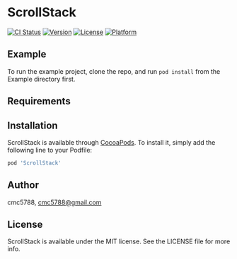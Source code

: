 # ScrollStack

[![CI Status](https://img.shields.io/travis/cmc5788/ScrollStack.svg?style=flat)](https://travis-ci.org/cmc5788/ScrollStack)
[![Version](https://img.shields.io/cocoapods/v/ScrollStack.svg?style=flat)](https://cocoapods.org/pods/ScrollStack)
[![License](https://img.shields.io/cocoapods/l/ScrollStack.svg?style=flat)](https://cocoapods.org/pods/ScrollStack)
[![Platform](https://img.shields.io/cocoapods/p/ScrollStack.svg?style=flat)](https://cocoapods.org/pods/ScrollStack)

## Example

To run the example project, clone the repo, and run `pod install` from the Example directory first.

## Requirements

## Installation

ScrollStack is available through [CocoaPods](https://cocoapods.org). To install
it, simply add the following line to your Podfile:

```ruby
pod 'ScrollStack'
```

## Author

cmc5788, cmc5788@gmail.com

## License

ScrollStack is available under the MIT license. See the LICENSE file for more info.
